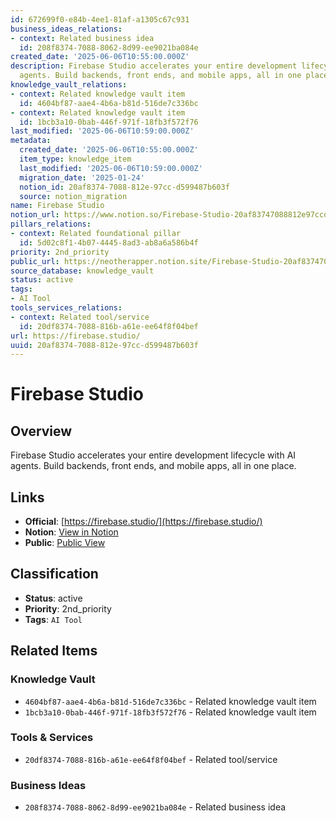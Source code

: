 ```yaml
---
id: 672699f0-e84b-4ee1-81af-a1305c67c931
business_ideas_relations:
- context: Related business idea
  id: 208f8374-7088-8062-8d99-ee9021ba084e
created_date: '2025-06-06T10:55:00.000Z'
description: Firebase Studio accelerates your entire development lifecycle with AI
  agents. Build backends, front ends, and mobile apps, all in one place.
knowledge_vault_relations:
- context: Related knowledge vault item
  id: 4604bf87-aae4-4b6a-b81d-516de7c336bc
- context: Related knowledge vault item
  id: 1bcb3a10-0bab-446f-971f-18fb3f572f76
last_modified: '2025-06-06T10:59:00.000Z'
metadata:
  created_date: '2025-06-06T10:55:00.000Z'
  item_type: knowledge_item
  last_modified: '2025-06-06T10:59:00.000Z'
  migration_date: '2025-01-24'
  notion_id: 20af8374-7088-812e-97cc-d599487b603f
  source: notion_migration
name: Firebase Studio
notion_url: https://www.notion.so/Firebase-Studio-20af83747088812e97ccd599487b603f
pillars_relations:
- context: Related foundational pillar
  id: 5d02c8f1-4b07-4445-8ad3-ab8a6a586b4f
priority: 2nd_priority
public_url: https://neotherapper.notion.site/Firebase-Studio-20af83747088812e97ccd599487b603f
source_database: knowledge_vault
status: active
tags:
- AI Tool
tools_services_relations:
- context: Related tool/service
  id: 20df8374-7088-816b-a61e-ee64f8f04bef
url: https://firebase.studio/
uuid: 20af8374-7088-812e-97cc-d599487b603f
---
```


# Firebase Studio

## Overview

Firebase Studio accelerates your entire development lifecycle with AI agents. Build backends, front ends, and mobile apps, all in one place.

## Links

- **Official**: [https://firebase.studio/](https://firebase.studio/)
- **Notion**: [View in Notion](https://www.notion.so/Firebase-Studio-20af83747088812e97ccd599487b603f)
- **Public**: [Public View](https://neotherapper.notion.site/Firebase-Studio-20af83747088812e97ccd599487b603f)

## Classification

- **Status**: active
- **Priority**: 2nd_priority
- **Tags**: `AI Tool`

## Related Items

### Knowledge Vault
- `4604bf87-aae4-4b6a-b81d-516de7c336bc` - Related knowledge vault item
- `1bcb3a10-0bab-446f-971f-18fb3f572f76` - Related knowledge vault item

### Tools & Services
- `20df8374-7088-816b-a61e-ee64f8f04bef` - Related tool/service

### Business Ideas
- `208f8374-7088-8062-8d99-ee9021ba084e` - Related business idea